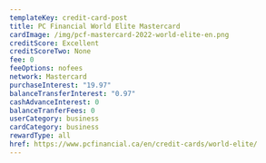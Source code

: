 ```yaml
---
templateKey: credit-card-post
title: PC Financial World Elite Mastercard
cardImage: /img/pcf-mastercard-2022-world-elite-en.png
creditScore: Excellent
creditScoreTwo: None
fee: 0
feeOptions: nofees
network: Mastercard
purchaseInterest: "19.97"
balanceTransferInterest: "0.97"
cashAdvanceInterest: 0
balanceTranferFees: 0
userCategory: business
cardCategory: business
rewardType: all
href: https://www.pcfinancial.ca/en/credit-cards/world-elite/
---
```

